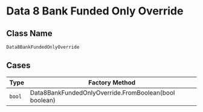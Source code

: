 
# Data 8 Bank Funded Only Override

## Class Name

`Data8BankFundedOnlyOverride`

## Cases

| Type | Factory Method |
|  --- | --- |
| `bool` | Data8BankFundedOnlyOverride.FromBoolean(bool boolean) |

